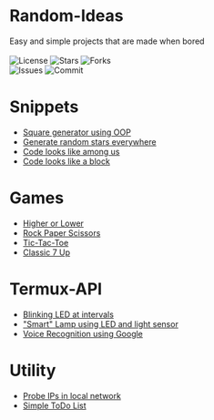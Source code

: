 # Random-Ideas
Easy and simple projects that are made when bored</br></br>
![License](https://img.shields.io/github/license/Mini-Ware/Random-Ideas)
![Stars](https://img.shields.io/github/stars/Mini-Ware/Random-Ideas)
![Forks](https://img.shields.io/github/forks/Mini-Ware/Random-Ideas)<br>
![Issues](https://img.shields.io/github/issues/Mini-Ware/Random-Ideas)
![Commit](https://img.shields.io/github/last-commit/Mini-Ware/Random-Ideas)
# Snippets
- [Square generator using OOP](https://github.com/Mini-Ware/Random-Ideas/blob/main/Testing/box.py)
- [Generate random stars everywhere](https://github.com/Mini-Ware/Random-Ideas/blob/main/Testing/night.py)
- [Code looks like among us](https://github.com/Mini-Ware/Random-Ideas/blob/main/Testing/among_us.js)
- [Code looks like a block](https://github.com/Mini-Ware/Random-Ideas/blob/main/Testing/block.js)
# Games
- [Higher or Lower](https://github.com/Mini-Ware/Random-Ideas/blob/main/Games/guess.py)
- [Rock Paper Scissors](https://github.com/Mini-Ware/Random-Ideas/blob/main/Games/rps.py)
- [Tic-Tac-Toe](https://github.com/Mini-Ware/Random-Ideas/blob/main/Games/ttt.py)
- [Classic 7 Up](https://github.com/Mini-Ware/Random-Ideas/blob/main/Games/7up.py)
# Termux-API
- [Blinking LED at intervals](https://github.com/Mini-Ware/Random-Ideas/blob/main/Termux-API/blink.py)
- ["Smart" Lamp using LED and light sensor](https://github.com/Mini-Ware/Random-Ideas/blob/main/Termux-API/lamp.py)
- [Voice Recognition using Google](https://github.com/Mini-Ware/Random-Ideas/blob/main/Termux-API/assist.py)
# Utility
- [Probe IPs in local network](https://github.com/Mini-Ware/Random-Ideas/blob/main/Utility/probe.c)
- [Simple ToDo List](https://github.com/Mini-Ware/Random-Ideas/blob/main/Utility/List.java)
